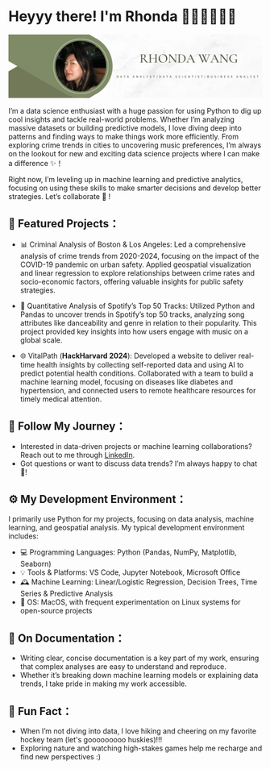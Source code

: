 # Heyyy there! I'm Rhonda 🤍🧋🫧👩🏻‍💻

![Header](https://github.com/rhondawanggg/rhondawanggg/blob/main/Green%20and%20White%20Minimalist%20Business%20Profile%20with%20Photo%20Profile%20LinkedIn%20Banner.png)

I’m a data science enthusiast with a huge passion for using Python to dig up cool insights and tackle real-world problems. Whether I’m analyzing massive datasets or building predictive models, I love diving deep into patterns and finding ways to make things work more efficiently. From exploring crime trends in cities to uncovering music preferences, I’m always on the lookout for new and exciting data science projects where I can make a difference ✨！

Right now, I’m leveling up in machine learning and predictive analytics, focusing on using these skills to make smarter decisions and develop better strategies. Let’s collaborate 💌 !

## 🌟 Featured Projects：
- 📊 Criminal Analysis of Boston & Los Angeles: Led a comprehensive analysis of crime trends from 2020-2024, focusing on the impact of the COVID-19 pandemic on urban safety. Applied geospatial visualization and linear regression to explore relationships between crime rates and socio-economic factors, offering valuable insights for public safety strategies.

- 🎵 Quantitative Analysis of Spotify’s Top 50 Tracks: Utilized Python and Pandas to uncover trends in Spotify’s top 50 tracks, analyzing song attributes like danceability and genre in relation to their popularity. This project provided key insights into how users engage with music on a global scale.

- 🌐 VitalPath (**HackHarvard 2024**): Developed a website to deliver real-time health insights by collecting self-reported data and using AI to predict potential health conditions. Collaborated with a team to build a machine learning model, focusing on diseases like diabetes and hypertension, and connected users to remote healthcare resources for timely medical attention.

## 🏹 Follow My Journey：
- Interested in data-driven projects or machine learning collaborations? Reach out to me through [LinkedIn](https://www.linkedin.com/in/rhonda-wang/).
- Got questions or want to discuss data trends? I’m always happy to chat 💭!

## ⚙️ My Development Environment：
I primarily use Python for my projects, focusing on data analysis, machine learning, and geospatial analysis. My typical development environment includes:
- 💻 Programming Languages: Python (Pandas, NumPy, Matplotlib, Seaborn)
- 💡 Tools & Platforms: VS Code, Jupyter Notebook, Microsoft Office
- 🕰️ Machine Learning: Linear/Logistic Regression, Decision Trees, Time Series & Predictive Analysis
- 🌱 OS: MacOS, with frequent experimentation on Linux systems for open-source projects

## 🥥 On Documentation：
- Writing clear, concise documentation is a key part of my work, ensuring that complex analyses are easy to understand and reproduce.
- Whether it’s breaking down machine learning models or explaining data trends, I take pride in making my work accessible.

## 🏒 Fun Fact：
- When I’m not diving into data, I love hiking and cheering on my favorite hockey team (let's gooooooooo huskies)!!!
- Exploring nature and watching high-stakes games help me recharge and find new perspectives :)
<!---
rhondawanggg/rhondawanggg is a ✨ special ✨ repository because its `README.md` (this file) appears on your GitHub profile.
You can click the Preview link to take a look at your changes.
--->

